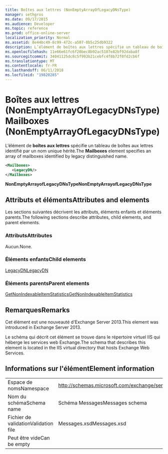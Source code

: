 ```yaml
---
title: Boîtes aux lettres (NonEmptyArrayOfLegacyDNsType)
manager: sethgros
ms.date: 09/17/2015
ms.audience: Developer
ms.topic: reference
ms.prod: office-online-server
localization_priority: Normal
ms.assetid: 8e44bc49-8c99-472c-a507-0b5c25db9322
description: L’élément de boîtes aux lettres spécifie un tableau de boîtes aux lettres identifié par un nom unique hérité.
ms.openlocfilehash: 11e66e61fc6f20bec8b92ac5107e82bf92daba8f
ms.sourcegitcommit: 34041125dc8c5f993b21cebfc4f8b72f0fd2cb6f
ms.translationtype: MT
ms.contentlocale: fr-FR
ms.lasthandoff: 06/11/2018
ms.locfileid: "19828285"
---
```

# <a name="mailboxes-nonemptyarrayoflegacydnstype"></a><span data-ttu-id="e1f17-103">Boîtes aux lettres (NonEmptyArrayOfLegacyDNsType)</span><span class="sxs-lookup"><span data-stu-id="e1f17-103">Mailboxes (NonEmptyArrayOfLegacyDNsType)</span></span>

<span data-ttu-id="e1f17-104">L’élément de **boîtes aux lettres** spécifie un tableau de boîtes aux lettres identifié par un nom unique hérité.</span><span class="sxs-lookup"><span data-stu-id="e1f17-104">The **Mailboxes** element specifies an array of mailboxes identified by legacy distinguished name.</span></span> 
  
```XML
<Mailboxes>
   <LegacyDN/>
</Mailboxes>
```

<span data-ttu-id="e1f17-105">**NonEmptyArrayofLegacyDNsType**</span><span class="sxs-lookup"><span data-stu-id="e1f17-105">**NonEmptyArrayofLegacyDNsType**</span></span>

## <a name="attributes-and-elements"></a><span data-ttu-id="e1f17-106">Attributs et éléments</span><span class="sxs-lookup"><span data-stu-id="e1f17-106">Attributes and elements</span></span>

<span data-ttu-id="e1f17-107">Les sections suivantes décrivent les attributs, éléments enfants et éléments parents.</span><span class="sxs-lookup"><span data-stu-id="e1f17-107">The following sections describe attributes, child elements, and parent elements.</span></span>
  
### <a name="attributes"></a><span data-ttu-id="e1f17-108">Attributs</span><span class="sxs-lookup"><span data-stu-id="e1f17-108">Attributes</span></span>

<span data-ttu-id="e1f17-109">Aucun.</span><span class="sxs-lookup"><span data-stu-id="e1f17-109">None.</span></span>
  
### <a name="child-elements"></a><span data-ttu-id="e1f17-110">Éléments enfants</span><span class="sxs-lookup"><span data-stu-id="e1f17-110">Child elements</span></span>

[<span data-ttu-id="e1f17-111">LegacyDN</span><span class="sxs-lookup"><span data-stu-id="e1f17-111">LegacyDN</span></span>](legacydn.md)
  
### <a name="parent-elements"></a><span data-ttu-id="e1f17-112">Éléments parents</span><span class="sxs-lookup"><span data-stu-id="e1f17-112">Parent elements</span></span>

[<span data-ttu-id="e1f17-113">GetNonIndexableItemStatistics</span><span class="sxs-lookup"><span data-stu-id="e1f17-113">GetNonIndexableItemStatistics</span></span>](getnonindexableitemstatistics.md)
  
## <a name="remarks"></a><span data-ttu-id="e1f17-114">Remarques</span><span class="sxs-lookup"><span data-stu-id="e1f17-114">Remarks</span></span>

<span data-ttu-id="e1f17-115">Cet élément est une nouveauté d'Exchange Server 2013.</span><span class="sxs-lookup"><span data-stu-id="e1f17-115">This element was introduced in Exchange Server 2013.</span></span>
  
<span data-ttu-id="e1f17-116">Le schéma qui décrit cet élément se trouve dans le répertoire virtuel IIS qui héberge les services web Exchange.</span><span class="sxs-lookup"><span data-stu-id="e1f17-116">The schema that describes this element is located in the IIS virtual directory that hosts Exchange Web Services.</span></span>
  
## <a name="element-information"></a><span data-ttu-id="e1f17-117">Informations sur l'élément</span><span class="sxs-lookup"><span data-stu-id="e1f17-117">Element information</span></span>

|||
|:-----|:-----|
|<span data-ttu-id="e1f17-118">Espace de noms</span><span class="sxs-lookup"><span data-stu-id="e1f17-118">Namespace</span></span>  <br/> |http://schemas.microsoft.com/exchange/services/2006/messages  <br/> |
|<span data-ttu-id="e1f17-119">Nom du schéma</span><span class="sxs-lookup"><span data-stu-id="e1f17-119">Schema name</span></span>  <br/> |<span data-ttu-id="e1f17-120">Schéma Messages</span><span class="sxs-lookup"><span data-stu-id="e1f17-120">Messages schema</span></span>  <br/> |
|<span data-ttu-id="e1f17-121">Fichier de validation</span><span class="sxs-lookup"><span data-stu-id="e1f17-121">Validation file</span></span>  <br/> |<span data-ttu-id="e1f17-122">Messages.xsd</span><span class="sxs-lookup"><span data-stu-id="e1f17-122">Messages.xsd</span></span>  <br/> |
|<span data-ttu-id="e1f17-123">Peut être vide</span><span class="sxs-lookup"><span data-stu-id="e1f17-123">Can be empty</span></span>  <br/> ||
   

